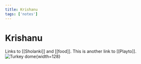 ```yaml
---
title: Krishanu
tags: ['notes']
---
```


# Krishanu

Links to [[Sholanki]] and [[food]]. This is another link to [[Playto]].
![Turkey dome](https://upload.wikimedia.org/wikipedia/commons/6/6c/Europe-1139.jpg){width=128}
